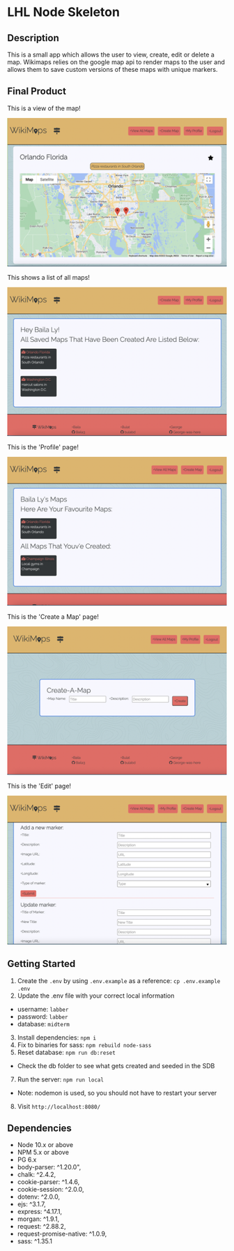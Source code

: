 LHL Node Skeleton
=========
## Description
  
  This is a small app which allows the user to view, create, edit or delete a map.
  Wikimaps relies on the google map api to render maps to the user and allows 
  them to save custom versions of these maps with unique markers.

## Final Product

This is a view of the map!

!["View of The Map"](https://github.com/bulabd/Wiki-Map/blob/master/docs/Screen%20Shot%202022-05-12%20at%202.49.31%20PM.png?raw=true)

This shows a list of all maps!

!["List of All Maps"](https://github.com/bulabd/Wiki-Map/blob/master/docs/Screen%20Shot%202022-05-12%20at%202.51.26%20PM.png?raw=true)

This is the 'Profile' page!

!["Profile Page"](https://github.com/bulabd/Wiki-Map/blob/master/docs/Screen%20Shot%202022-05-12%20at%202.52.19%20PM.png?raw=true)

This is the 'Create a Map' page!

!["Create a Map Page"](https://github.com/bulabd/Wiki-Map/blob/master/docs/Screen%20Shot%202022-05-12%20at%202.53.15%20PM.png?raw=true)

This is the 'Edit' page!

!["Edit Page"](https://github.com/bulabd/Wiki-Map/blob/master/docs/Screen%20Shot%202022-05-12%20at%202.54.48%20PM.png?raw=true)


## Getting Started

1. Create the `.env` by using `.env.example` as a reference: `cp .env.example .env`
2. Update the .env file with your correct local information 
  - username: `labber` 
  - password: `labber` 
  - database: `midterm`
3. Install dependencies: `npm i`
4. Fix to binaries for sass: `npm rebuild node-sass`
5. Reset database: `npm run db:reset`
  - Check the db folder to see what gets created and seeded in the SDB
7. Run the server: `npm run local`
  - Note: nodemon is used, so you should not have to restart your server
8. Visit `http://localhost:8080/`


## Dependencies

  -   Node 10.x or above
  -   NPM 5.x or above
  -   PG 6.x
  -   body-parser: ^1.20.0",
  -   chalk: ^2.4.2,
  -   cookie-parser: ^1.4.6,
  -   cookie-session: ^2.0.0,
  -   dotenv: ^2.0.0,
  -   ejs: ^3.1.7,
  -   express: ^4.17.1,
  -   morgan: ^1.9.1,
  -   request: ^2.88.2,
  -   request-promise-native: ^1.0.9,
  -   sass: ^1.35.1

